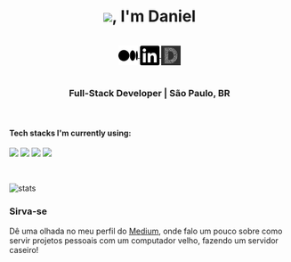 <div align="center">
 <h1><img src="https://media.giphy.com/media/26ufn24Onjz8w7NxS/giphy.gif" height="80px">, I'm Daniel</h1>
</div>

<br>

<div align="center">
 <a href="https://lombardi-daniel-o.medium.com" target="_blank">
   <img align="center" alt="Daniel Lombardi | Medium" width="35px" src="/static/icons/medium.svg" \>
   </a>

  <a href="https://www.linkedin.com/in/daniel-lombardi/" target="_blank">
    <img align="center" alt="Daniel Lombardi | LinkedIn" width="35px" src="/static/icons/linkedin.svg" \>
    </a>

  <a href="https://www.linkedin.com/in/daniel-lombardi/" target="_blank">
   <img align="center" alt="Daniel Lombardi | Website" width="35px" src="/static/icons/web.png" style="-webkit-filter: grayscale(100%); filter: grayscale(100%);" \>
   </a>

  </div>


<br>

<div align="center">
    <h3>Full-Stack Developer |  São Paulo, BR </h3>
</div>

<br>

#### Tech stacks I'm currently using:
<code><a href="https://www.python.org/" target="_blank"><img height="50" src="https://www.vectorlogo.zone/logos/python/python-ar21.svg"></a></code>
<code><a href="https://www.docker.io/" target="_blank"><img height="50" src="https://www.vectorlogo.zone/logos/docker/docker-ar21.svg"></a></code>
<code><a href="https://www.postgresql.org/" target="_blank"><img height="50" src="https://www.vectorlogo.zone/logos/postgresql/postgresql-horizontal.svg"></a></code>
<code><a href="https://git-scm.com/" target="_blank"><img height="50" src="https://www.vectorlogo.zone/logos/git-scm/git-scm-ar21.svg"></a></code>

<br>

![stats](https://github-readme-stats.vercel.app/api?username=LombardiDaniel&count_private=true&show_icons=true&theme=default)


### Sirva-se
Dê uma olhada no meu perfil do [Medium](https://lombardi-daniel-o.medium.com), onde falo um pouco sobre como servir projetos pessoais com um computador velho, fazendo um servidor caseiro!

